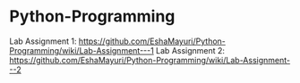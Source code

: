 # Python-Programming

Lab Assignment 1: https://github.com/EshaMayuri/Python-Programming/wiki/Lab-Assignment---1
Lab Assignment 2: https://github.com/EshaMayuri/Python-Programming/wiki/Lab-Assignment---2
